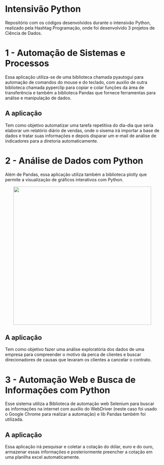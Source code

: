 # Intensivão Python
  Repositório com os códigos desenvolvidos durante o intensivão Python, realizado pela Hashtag Programação, onde foi desenvolvido 3 projetos de Ciência de Dados.

# 1 - Automação de Sistemas e Processos
   Essa aplicação utiliza-se de uma biblioteca chamada pyautogui para automação de comandos do mouse e do teclado, com auxilio de outra biblioteca chamada pyperclip para copiar e colar funções da área de transferência e também a biblioteca Pandas que fornece ferramentas para análise e manipulação de dados.
 ## A aplicação
  Tem como objetivo automatizar uma tarefa repetitiva do dia-dia que seria elaborar um relatório diário de vendas, onde o sisema irá importar a base de dados e tratar suas informações e depois disparar um e-mail de análise de indicadores para a diretoria automaticamente.
  
# 2 - Análise de Dados com Python
  Além de Pandas, essa aplicação utiliza também a biblioteca plotly que permite a visualização de gráficos interativos com Python.
  <div align="center">
<img src="https://user-images.githubusercontent.com/93355760/182427031-f7ab56c5-0e69-4bfd-8b04-b421b0ca61b8.jpg" width="450px" />
</div>

  ## A aplicação
   Tem como objetivo fazer uma análise exploratória dos dados de uma empresa para compreender o motivo da perca de clientes e buscar direcionadores de causas que levaram os clientes a cancelar o contrato.
  
 # 3 - Automação Web e Busca de Informações com Python
  Esse sistema utiliza a Biblioteca de automação web Selenium para buscar as informações na internet com auxilio do WebDriver (neste caso foi usado o Google Chrome para realizar a automação) e lib Pandas também foi utilizada.
  ## A aplicação
   Essa aplicação irá pesquisar e coletar a cotação do dólar, euro e do ouro, armazenar essas informações e posteriormente preencher a cotação em uma planilha excel automaticamente.
